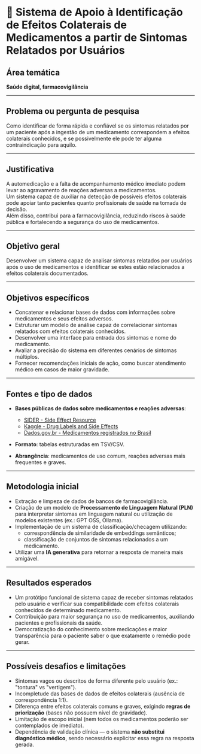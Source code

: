 # 📌 Sistema de Apoio à Identificação de Efeitos Colaterais de Medicamentos a partir de Sintomas Relatados por Usuários

## Área temática
**Saúde digital, farmacovigilância**

---

## Problema ou pergunta de pesquisa
Como identificar de forma rápida e confiável se os sintomas relatados por um paciente após a ingestão de um medicamento correspondem a efeitos colaterais conhecidos, e se possivelmente ele pode ter alguma contraindicação para aquilo.

---

## Justificativa
A automedicação e a falta de acompanhamento médico imediato podem levar ao agravamento de reações adversas a medicamentos.  
Um sistema capaz de auxiliar na detecção de possíveis efeitos colaterais pode apoiar tanto pacientes quanto profissionais de saúde na tomada de decisão.  
Além disso, contribui para a farmacovigilância, reduzindo riscos à saúde pública e fortalecendo a segurança do uso de medicamentos.

---

## Objetivo geral
Desenvolver um sistema capaz de analisar sintomas relatados por usuários após o uso de medicamentos e identificar se estes estão relacionados a efeitos colaterais documentados.

---

## Objetivos específicos
- Concatenar e relacionar bases de dados com informações sobre medicamentos e seus efeitos adversos.  
- Estruturar um modelo de análise capaz de correlacionar sintomas relatados com efeitos colaterais conhecidos.  
- Desenvolver uma interface para entrada dos sintomas e nome do medicamento.  
- Avaliar a precisão do sistema em diferentes cenários de sintomas múltiplos.  
- Fornecer recomendações iniciais de ação, como buscar atendimento médico em casos de maior gravidade.  

---

## Fontes e tipo de dados
- **Bases públicas de dados sobre medicamentos e reações adversas**:  
  - [SIDER - Side Effect Resource](http://sideeffects.embl.de/download/)  
  - [Kaggle - Drug Labels and Side Effects](https://www.kaggle.com/datasets/pratyushpuri/drug-labels-and-side-effects-dataset-1400-records)  
  - [Dados.gov.br - Medicamentos registrados no Brasil](https://dados.gov.br/dados/conjuntos-dados/medicamentos-registrados-no-brasil)  

- **Formato**: tabelas estruturadas em TSV/CSV.  
- **Abrangência**: medicamentos de uso comum, reações adversas mais frequentes e graves.  

---

## Metodologia inicial
- Extração e limpeza de dados de bancos de farmacovigilância.  
- Criação de um modelo de **Processamento de Linguagem Natural (PLN)** para interpretar sintomas em linguagem natural ou utilização de modelos existentes (ex.: GPT OSS, Ollama).  
- Implementação de um sistema de classificação/checagem utilizando:  
  - correspondência de similaridade de embeddings semânticos;  
  - classificação de conjuntos de sintomas relacionados a um medicamento.  
- Utilizar uma **IA generativa** para retornar a resposta de maneira mais amigável.  

---

## Resultados esperados
- Um protótipo funcional de sistema capaz de receber sintomas relatados pelo usuário e verificar sua compatibilidade com efeitos colaterais conhecidos de determinado medicamento.  
- Contribuição para maior segurança no uso de medicamentos, auxiliando pacientes e profissionais da saúde.  
- Democratização do conhecimento sobre medicações e maior transparência para o paciente saber o que exatamente o remédio pode gerar.  

---

## Possíveis desafios e limitações
- Sintomas vagos ou descritos de forma diferente pelo usuário (ex.: "tontura" vs "vertigem").  
- Incompletude das bases de dados de efeitos colaterais (ausência de correspondência 1:1).  
- Diferença entre efeitos colaterais comuns e graves, exigindo **regras de priorização** (bases não possuem nível de gravidade).  
- Limitação de escopo inicial (nem todos os medicamentos poderão ser contemplados de imediato).  
- Dependência de validação clínica — o sistema **não substitui diagnóstico médico**, sendo necessário explicitar essa regra na resposta gerada.  
